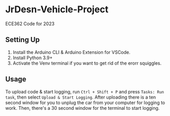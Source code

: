 # JrDesn-Vehicle-Project

 ECE362 Code for 2023

## Setting Up

1. Install the Arduino CLI & Arduino Extension for VSCode.
2. Install Python 3.9+
3. Activate the Venv terminal if you want to get rid of the erorr squiggles. 

## Usage
To upload code & start logging, run `Ctrl + Shift + P` and press `Tasks: Run task`, then select `Upload & Start Logging`. 
After uploading there is a ten second window for you to unplug the car from your computer for logging to work. Then, there's a 30 second window for the terminal to start logging.
